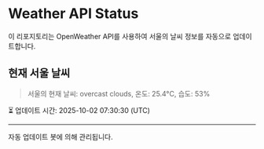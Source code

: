 
# Weather API Status

이 리포지토리는 OpenWeather API를 사용하여 서울의 날씨 정보를 자동으로 업데이트합니다.

## 현재 서울 날씨
> 서울의 현재 날씨: overcast clouds, 온도: 25.4°C, 습도: 53%

⏳ 업데이트 시간: 2025-10-02 07:30:30 (UTC)

---
자동 업데이트 봇에 의해 관리됩니다.
